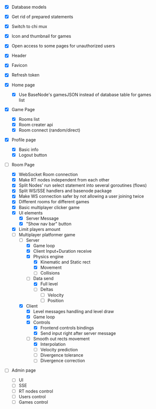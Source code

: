 - [X] Database models
- [X] Get rid of prepared statements
- [X] Switch to chi mux
- [X] Icon and thumbnail for games
- [X] Open access to some pages for unauthorized users
- [X] Header
- [X] Favicon
- [X] Refresh token

- [X] Home page
    - [X] Use BaseNode's gamesJSON instead of database table for games list

- [X] Game Page
    - [X] Rooms list
    - [X] Room creater api
    - [X] Room connect (random/direct)

- [X] Profile page
    - [X] Basic info
    - [X] Logout button

- [ ] Room Page
    - [X] WebSocket Room connection
    - [X] Make RT nodes independent from each other
    - [X] Split Nodes' run select statement into several goroutines (flows)
    - [X] Split WS/SSE handlers and basenode package
    - [X] Make WS connection safer by not allowing a user joining twice
    - [X] Different rooms for different games
    - [X] Basic multiplayer clicker game
    - [X] UI elements
        - [X] Server Message
        - [X] "Show nav bar" button
    - [X] Limit players amount
    - [ ] Multiplayer platformer game
        - [ ] Server
            - [X] Game loop
            - [X] Client Input+Duration receive
            - [X] Physics engine
                - [X] Kinematic and Static rect
                - [X] Movement
                - [ ] Collisions
            - [ ] Data send
                - [X] Full level
                - [ ] Deltas
                    - [ ] Velocity
                    - [ ] Position
        - [X] Client
            - [X] Level messages handling and level draw
            - [X] Game loop
            - [X] Controls
                - [X] Frontend controls bindings
                - [X] Send input right after server message
            - [ ] Smooth out rects movement
                - [X] Interpolation
                - [ ] Velocity prediction
                - [ ] Divergence tolerance
                - [ ] Divergence correction

- [ ] Admin page
    - [ ] UI
    - [ ] SSE
    - [ ] RT nodes control
    - [ ] Users control
    - [ ] Games control